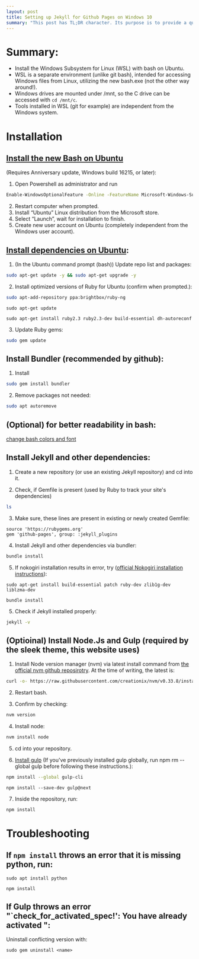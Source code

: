 ```yaml
---
layout: post
title: Setting up Jekyll for Github Pages on Windows 10
summary: "This post has TL;DR character. Its purpose is to provide a quick 'how to' reference, which might be useful to others. No jokes or funny stories."
---
```


# Summary: 
- Install the Windows Subsystem for Linux (WSL) with bash on Ubuntu. 
- WSL is a separate environment (unlike git bash), intended for accessing Windows files from Linux, utilizing the new bash.exe (not the other way around!).
- Windows drives are mounted under /mnt, so the C drive can be accessed with `cd /mnt/c`.
- Tools installed in WSL (git for example) are independent from the Windows system.


# Installation

## [Install the new Bash on Ubuntu](https://docs.microsoft.com/en-us/windows/wsl/install-win10) 
(Requires Anniversary update, Windows build 16215, or later): 

1. Open Powershell as administrator and run 
  ```bash
  Enable-WindowsOptionalFeature -Online -FeatureName Microsoft-Windows-Subsystem-Linux
  ```
2. Restart computer when prompted.
2. Install “Ubuntu” Linux distribution from the Microsoft store.
2. Select “Launch”, wait for installation to finish.
2. Create new user account on Ubuntu (completely independent from the Windows user account).

## [Install dependencies on Ubuntu](https://jekyllrb.com/docs/windows/#installation):
1. (In the Ubuntu command prompt (bash)) Update repo list and packages: 
```bash
sudo apt-get update -y && sudo apt-get upgrade -y
```
2. Install optimized versions of Ruby for Ubuntu (confirm when prompted.):
```bash
sudo apt-add-repository ppa:brightbox/ruby-ng
```
```
sudo apt-get update
```
```
sudo apt-get install ruby2.3 ruby2.3-dev build-essential dh-autoreconf
```

3. Update Ruby gems:
```bash
sudo gem update
```

## Install Bundler (recommended by github):
1. Install
```bash
sudo gem install bundler
```
2. Remove packages not needed:
```bash
sudo apt autoremove
```

## (Optional) for better readability in bash: 
[change bash colors and font](https://medium.com/@jgarijogarde/make-bash-on-ubuntu-on-windows-10-look-like-the-ubuntu-terminal-f7566008c5c2)


## Install Jekyll and other dependencies: 

1. Create a new repository (or use an existing Jekyll repository) and cd into it.

2. Check, if Gemfile is present (used by Ruby to track your site's dependencies)
```bash
ls
```

3. Make sure, these lines are present in existing or newly created Gemfile:
```
source 'https://rubygems.org'
gem 'github-pages', group: :jekyll_plugins
```

4. Install Jekyll and other dependencies via bundler:
```bash
bundle install
```

5. If nokogiri installation results in error, try ([official Nokogiri installation instructions](http://www.nokogiri.org/tutorials/installing_nokogiri.html)):
```
sudo apt-get install build-essential patch ruby-dev zlib1g-dev liblzma-dev
```
```
bundle install
```

5. Check if Jekyll installed properly:
```bash
jekyll -v
```


## (Optioinal) Install Node.Js and Gulp (required by the sleek theme, this website uses)

1. Install Node version manager (nvm) via latest install command from [the official nvm github reposirotry](https://github.com/creationix/nvm).
At the time of writing, the latest is: 
```bash
curl -o- https://raw.githubusercontent.com/creationix/nvm/v0.33.8/install.sh | bash
```

2. Restart bash.

3. Confirm by checking:
```bash
nvm version
```
4. Install node:
```bash
nvm install node
```
5. cd into your repository.

6. [Install gulp](https://github.com/gulpjs/gulp/blob/master/docs/getting-started.md) (If you've previously installed gulp globally, run npm rm --global gulp before following these instructions.):
```bash
npm install --global gulp-cli
```
```
npm install --save-dev gulp@next
```

7. Inside the repository, run:
```bash
npm install
```

# Troubleshooting

## If `npm install` throws an error that it is missing python, run:
``` 
sudo apt install python
```
```
npm install
```      

## If Gulp throws an error "`check_for_activated_spec!': You have already activated <name>":

Uninstall conflicting <name> version with:
```
sudo gem uninstall <name>
```
